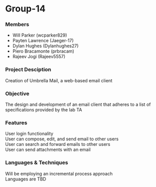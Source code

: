 # Group-14

### Members
* Will Parker (wcparker829)  
* Payten Lawrence (Jaeger-17)  
* Dylan Hughes (Dylanhughes27)  
* Piero Bracamonte (prbracam)  
* Rajeev Jogi (Rajeev5557)  

### Project Desciption

Creation of Umbrella Mail, a web-based email client

### Objective

The design and development of an email client that adheres to a list of specifications provided by the lab TA

### Features

User login functionality  
User can compose, edit, and send email to other users  
User can search and forward emails to other users  
User can send attachments with an email

### Languages & Techniques

Will be employing an incremental process approach  
Languages are TBD
